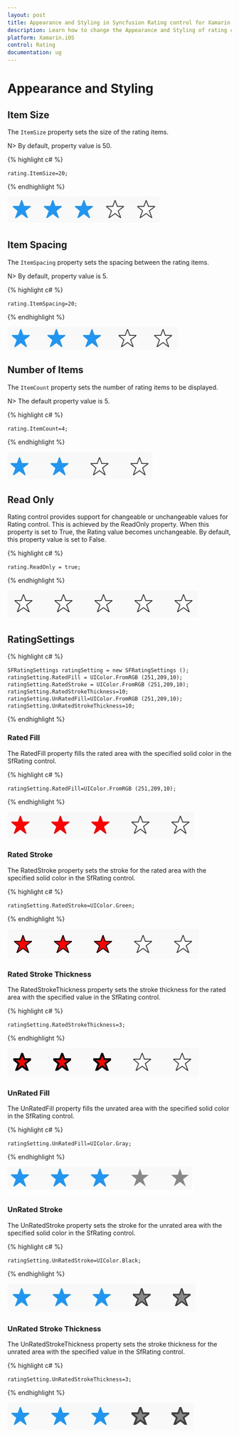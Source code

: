 ```yaml
---
layout: post
title: Appearance and Styling in Syncfusion Rating control for Xamarin.iOS
description: Learn how to change the Appearance and Styling of rating control
platform: Xamarin.iOS
control: Rating
documentation: ug
---
```


# Appearance and Styling

## Item Size

The `ItemSize` property sets the size of the rating items. 

N> By default, property value is 50.

{% highlight c# %}
	   
	rating.ItemSize=20;

{% endhighlight %}

![](images/layoutSize.jpg)
 
## Item Spacing

The `ItemSpacing` property sets the spacing between the rating items. 

N> By default, property value is 5.

{% highlight c# %}

	rating.ItemSpacing=20;

{% endhighlight %}

![](images/layoutSpace.jpg)
 
## Number of Items

The `ItemCount` property sets the number of rating items to be displayed. 

N> The default property value is 5.

{% highlight c# %}

	rating.ItemCount=4;

{% endhighlight %}

![](images/fourstar.jpg)
 
## Read Only

Rating control provides support for changeable or unchangeable values for Rating control. This is achieved by the ReadOnly property. When this property is set to True, the Rating value becomes unchangeable. By default, this property value is set to False.

{% highlight c# %}

	rating.ReadOnly = true;

{% endhighlight %}

![](images/readOnly.jpg)
 
## RatingSettings

{% highlight c# %}

	SFRatingSettings ratingSetting = new SFRatingSettings ();
	ratingSetting.RatedFill = UIColor.FromRGB (251,209,10);
	ratingSetting.RatedStroke = UIColor.FromRGB (251,209,10);
    ratingSetting.RatedStrokeThickness=10;
	ratingSetting.UnRatedFill=UIColor.FromRGB (251,209,10);
	ratingSetting.UnRatedStrokeThickness=10;	
			
{% endhighlight %}

### Rated Fill

The RatedFill property fills the rated area with the specified solid color in the SfRating control.

{% highlight c# %}

	ratingSetting.RatedFill=UIColor.FromRGB (251,209,10);

{% endhighlight %}

![](images/ratedFill.jpg)

### Rated Stroke

The RatedStroke property sets the stroke for the rated area with the specified solid color in the SfRating control.

{% highlight c# %}

	ratingSetting.RatedStroke=UIColor.Green;

{% endhighlight %}

![](images/ratedStroke.jpg)
 
### Rated Stroke Thickness

The RatedStrokeThickness property sets the stroke thickness for the rated area with the specified value in the SfRating control.

{% highlight c# %}

	ratingSetting.RatedStrokeThickness=3;

{% endhighlight %}

![](images/ratedStrokeThickness.jpg)
 
### UnRated Fill

The UnRatedFill property fills the unrated area with the specified solid color in the SfRating control.

{% highlight c# %}

	ratingSetting.UnRatedFill=UIColor.Gray;

{% endhighlight %}

![](images/unRatedFill.jpg)

### UnRated Stroke

The UnRatedStroke property sets the stroke for the unrated area with the specified solid color in the SfRating control.

{% highlight c# %}

	ratingSetting.UnRatedStroke=UIColor.Black;

{% endhighlight %}

![](images/unRatedStroke.jpg)

### UnRated Stroke Thickness

The UnRatedStrokeThickness property sets the stroke thickness for the unrated area with the specified value in the SfRating control.

{% highlight c# %}

	ratingSetting.UnRatedStrokeThickness=3;

{% endhighlight %}

![](images/unRatedStrokeThickness.jpg)

